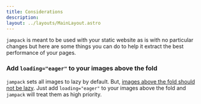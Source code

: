 ```yaml
---
title: Considerations
description: 
layout: ../layouts/MainLayout.astro
---
```


`jampack` is meant to be used with your static website as is with no particular changes but here are some things you can do to help it extract the best performance of your pages.

### Add `loading="eager"` to your images above the fold

`jampack` sets all images to lazy by default. But, [images above the fold should not be lazy](https://web.dev/lazy-loading-images/#effects-on-largest-contentful-paint-lcp). Just add `loading="eager"` to your images above the fold and `jampack` will treat them as high priority.
